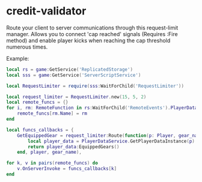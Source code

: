# credit-validator

Route your client to server communications through this request-limit manager. Allows you to connect 'cap reached' signals (Requires :Fire method) and enable player kicks when reaching the cap threshold numerous times.

Example:
```lua
local rs = game:GetService('ReplicatedStorage')
local sss = game:GetService('ServerScriptService')

local RequestLimiter = require(sss:WaitForChild('RequestLimiter'))

local request_limiter = RequestLimiter.new(15, 5, 2)
local remote_funcs = {}
for i, rm: RemoteFunction in rs:WaitForChild('RemoteEvents').PlayerData.FromClient:GetChildren() do
	remote_funcs[rm.Name] = rm
end

local funcs_callbacks = {
	GetEquippedGear = request_limiter:Route(function(p: Player, gear_name: string)
		local player_data = PlayerDataService.GetPlayerDataInstance(p)
		return player_data:EquippedGears()
	end, player, gear_name),

for k, v in pairs(remote_funcs) do
	v.OnServerInvoke = funcs_callbacks[k]
end
